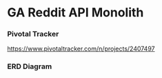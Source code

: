 # GA Reddit API Monolith

### Pivotal Tracker
https://www.pivotaltracker.com/n/projects/2407497

### ERD Diagram
